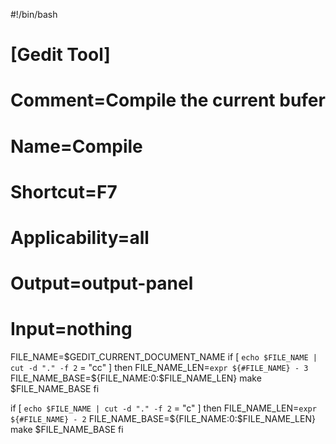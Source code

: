 #!/bin/bash

# [Gedit Tool]
# Comment=Compile the current bufer
# Name=Compile
# Shortcut=<Control>F7
# Applicability=all
# Output=output-panel
# Input=nothing

FILE_NAME=$GEDIT_CURRENT_DOCUMENT_NAME
if [ `echo $FILE_NAME | cut -d "." -f 2` = "cc" ]
then
    FILE_NAME_LEN=`expr ${#FILE_NAME} - 3`
    FILE_NAME_BASE=${FILE_NAME:0:$FILE_NAME_LEN}
    make $FILE_NAME_BASE
fi

if [ `echo $FILE_NAME | cut -d "." -f 2` = "c" ]
then
    FILE_NAME_LEN=`expr ${#FILE_NAME} - 2`
    FILE_NAME_BASE=${FILE_NAME:0:$FILE_NAME_LEN}
    make $FILE_NAME_BASE
fi

